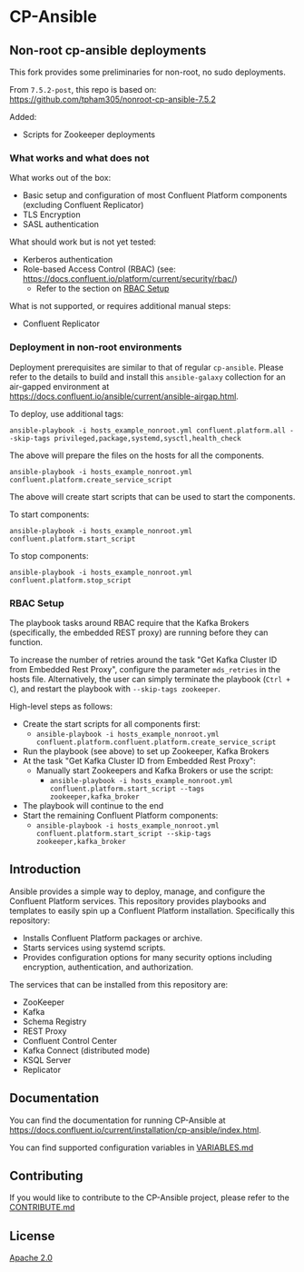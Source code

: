 # CP-Ansible

## Non-root cp-ansible deployments

This fork provides some preliminaries for non-root, no sudo deployments. 

From `7.5.2-post`, this repo is based on: https://github.com/tpham305/nonroot-cp-ansible-7.5.2

Added:

* Scripts for Zookeeper deployments

### What works and what does not
What works out of the box:

* Basic setup and configuration of most Confluent Platform components (excluding Confluent Replicator)
* TLS Encryption
* SASL authentication

What should work but is not yet tested:

* Kerberos authentication
* Role-based Access Control (RBAC) (see: https://docs.confluent.io/platform/current/security/rbac/)
    * Refer to the section on [RBAC Setup](#rbac-setup)

What is not supported, or requires additional manual steps:

* Confluent Replicator

### Deployment in non-root environments

Deployment prerequisites are similar to that of regular `cp-ansible`. Please refer to the details to build and install this `ansible-galaxy` collection for an air-gapped environment at https://docs.confluent.io/ansible/current/ansible-airgap.html.

To deploy, use additional tags:

```
ansible-playbook -i hosts_example_nonroot.yml confluent.platform.all --skip-tags privileged,package,systemd,sysctl,health_check
```

The above will prepare the files on the hosts for all the components.

```
ansible-playbook -i hosts_example_nonroot.yml confluent.platform.create_service_script
```

The above will create start scripts that can be used to start the components.

To start components:

```
ansible-playbook -i hosts_example_nonroot.yml confluent.platform.start_script
```

To stop components:

```
ansible-playbook -i hosts_example_nonroot.yml confluent.platform.stop_script
```

### RBAC Setup

The playbook tasks around RBAC require that the Kafka Brokers (specifically, the embedded REST proxy) are running before they can function.

To increase the number of retries around the task "Get Kafka Cluster ID from Embedded Rest Proxy", configure the parameter `mds_retries` in the hosts file.
Alternatively, the user can simply terminate the playbook (`Ctrl + C`), and restart the playbook with `--skip-tags zookeeper`.

High-level steps as follows:

* Create the start scripts for all components first:
    * `ansible-playbook -i hosts_example_nonroot.yml confluent.platform.confluent.platform.create_service_script`
* Run the playbook (see above) to set up Zookeeper, Kafka Brokers
* At the task "Get Kafka Cluster ID from Embedded Rest Proxy":
    * Manually start Zookeepers and Kafka Brokers or use the script:
        * `ansible-playbook -i hosts_example_nonroot.yml confluent.platform.start_script --tags zookeeper,kafka_broker`
* The playbook will continue to the end
* Start the remaining Confluent Platform components:
    * `ansible-playbook -i hosts_example_nonroot.yml confluent.platform.start_script --skip-tags zookeeper,kafka_broker`

## Introduction

Ansible provides a simple way to deploy, manage, and configure the Confluent Platform services. This repository provides playbooks and templates to easily spin up a Confluent Platform installation. Specifically this repository:

* Installs Confluent Platform packages or archive.
* Starts services using systemd scripts.
* Provides configuration options for many security options including encryption, authentication, and authorization.

The services that can be installed from this repository are:

* ZooKeeper
* Kafka
* Schema Registry
* REST Proxy
* Confluent Control Center
* Kafka Connect (distributed mode)
* KSQL Server
* Replicator

## Documentation

You can find the documentation for running CP-Ansible at https://docs.confluent.io/current/installation/cp-ansible/index.html.

You can find supported configuration variables in [VARIABLES.md](docs/VARIABLES.md)

## Contributing


If you would like to contribute to the CP-Ansible project, please refer to the [CONTRIBUTE.md](docs/CONTRIBUTING.md)


## License

[Apache 2.0](docs/LICENSE.md)